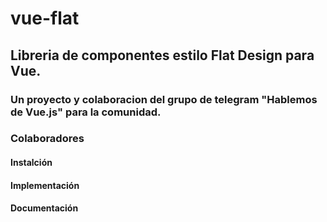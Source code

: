 # vue-flat
## Libreria de componentes estilo Flat Design para Vue.
### Un proyecto y colaboracion del grupo de telegram "Hablemos de Vue.js" para la comunidad.
### Colaboradores
#### Instalción
#### Implementación
#### Documentación
